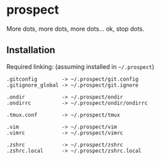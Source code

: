 # prospect

More dots, more dots, more dots... ok, stop dots.

## Installation

Required linking: (assuming installed in `~/.prospect`)

    .gitconfig        -> ~/.prospect/git.config
    .gitignore_global -> ~/.prospect/git.ignore

    .ondir            -> ~/.prospect/ondir
    .ondirrc          -> ~/.prospect/ondir/ondirrc

    .tmux.conf        -> ~/.prospect/tmux

    .vim              -> ~/.prospect/vim
    .vimrc            -> ~/.prospect/vimrc

    .zshrc            -> ~/.prospect/zshrc
    .zshrc.local      -> ~/.prospect/zshrc.local

